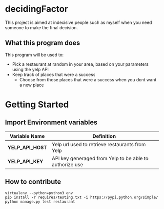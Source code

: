 # decidingFactor

This project is aimed at indecisive people such as myself when you need someone to make the final decision.

## What this program does
This program will be used to:
- Pick a restaurant at random in your area, based on your parameters using the yelp API
- Keep track of places that were a success
  - Choose from those places that were a success when you dont want a new place

# Getting Started

## Import Environment variables
|Variable Name      | Definition
|-------------------|------------
|**YELP\_API\_HOST**| Yelp url used to retrieve restaurants from Yelp
|**YELP\_API\_KEY** | API key generaged from Yelp to be able to authorize use

## How to contribute
    virtualenv --python=python3 env
    pip install -r requires/testing.txt -i https://pypi.python.org/simple/
    python manage.py test restaurant

